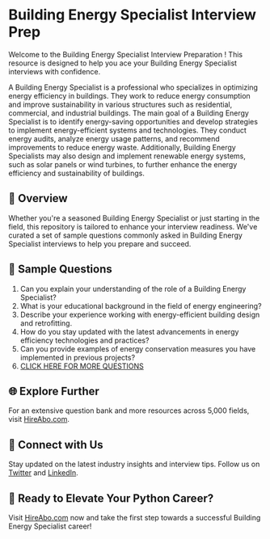 # Building Energy Specialist Interview Prep

Welcome to the Building Energy Specialist Interview Preparation ! This resource is designed to help you ace your Building Energy Specialist interviews with confidence.

A Building Energy Specialist is a professional who specializes in optimizing energy efficiency in buildings. They work to reduce energy consumption and improve sustainability in various structures such as residential, commercial, and industrial buildings. The main goal of a Building Energy Specialist is to identify energy-saving opportunities and develop strategies to implement energy-efficient systems and technologies. They conduct energy audits, analyze energy usage patterns, and recommend improvements to reduce energy waste. Additionally, Building Energy Specialists may also design and implement renewable energy systems, such as solar panels or wind turbines, to further enhance the energy efficiency and sustainability of buildings.

## 🚀 Overview

Whether you're a seasoned Building Energy Specialist or just starting in the field, this repository is tailored to enhance your interview readiness. We've curated a set of sample questions commonly asked in Building Energy Specialist interviews to help you prepare and succeed.

## 📝 Sample Questions

1. Can you explain your understanding of the role of a Building Energy Specialist?
2. What is your educational background in the field of energy engineering?
3. Describe your experience working with energy-efficient building design and retrofitting.
4. How do you stay updated with the latest advancements in energy efficiency technologies and practices?
5. Can you provide examples of energy conservation measures you have implemented in previous projects?
6. [CLICK HERE FOR MORE QUESTIONS](https://hireabo.com/job/20_1_22/Building%20Energy%20Specialist)

## 🌐 Explore Further

For an extensive question bank and more resources across 5,000 fields, visit [HireAbo.com](https://www.hireabo.com).

## 📱 Connect with Us

Stay updated on the latest industry insights and interview tips. Follow us on [Twitter](https://twitter.com/hireabo) and [LinkedIn](https://www.linkedin.com/in/hire-abo-3609972a8/).

## 🚀 Ready to Elevate Your Python Career?

Visit [HireAbo.com](https://www.hireabo.com) now and take the first step towards a successful Building Energy Specialist career!